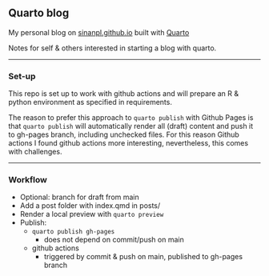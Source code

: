 ## Quarto blog

My personal blog on 
[sinanpl.github.io](https://sinanpl.github.io)
built with [Quarto](https://quarto.org/)

Notes for self & others interested in starting a blog with quarto.

---

### Set-up

This repo is set up to work with github actions and will prepare
an R & python environment as specified in requirements. 

The reason to prefer this approach to `quarto publish` with Github Pages
is that `quarto publish` will automatically render all (draft) content
and push it to gh-pages branch, including unchecked files. For this reason
Github actions I found github actions more interesting, nevertheless, this 
comes with challenges.

--- 

### Workflow

- Optional: branch for draft from main
- Add a post folder with index.qmd in posts/
- Render a local preview with `quarto preview`
- Publish:
    - `quarto publish gh-pages`
        - does not depend on commit/push on main
    - github actions
        - triggered by commit & push on main, published to gh-pages branch
